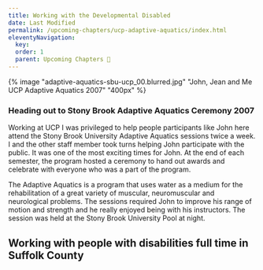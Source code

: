 ```yaml
---
title: Working with the Developmental Disabled
date: Last Modified
permalink: /upcoming-chapters/ucp-adaptive-aquatics/index.html
eleventyNavigation:
  key:
  order: 1
  parent: Upcoming Chapters 🔏
---
```


{% image "adaptive-aquatics-sbu-ucp_00.blurred.jpg" "John, Jean and Me UCP Adaptive Aquatics 2007" "400px" %}

### Heading out to Stony Brook Adaptive Aquatics Ceremony 2007

Working at UCP I was privileged to help people participants like John here attend the Stony Brook University Adaptive Aquatics sessions twice a week. I and the other staff member took turns helping John participate with the public. It was one of the most exciting times for John. At the end of each semester, the program hosted a ceremony to hand out awards and celebrate with everyone who was a part of the program.


The Adaptive Aquatics is a program that uses water as a medium for the rehabilitation of a great variety of muscular, neuromuscular and neurological problems. The sessions required John to improve his range of motion and strength and he really enjoyed being with his instructors. The session was held at the Stony Brook University Pool at night.

## Working with people with disabilities full time in Suffolk County
